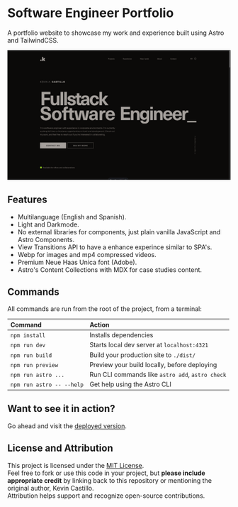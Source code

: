 # Software Engineer Portfolio

A portfolio website to showcase my work and experience built using Astro and TailwindCSS.

![portfolio](https://github.com/kebinbin/portfolio/blob/main/design/landing-hero.png)

## Features

- Multilanguage (English and Spanish).
- Light and Darkmode.
- No external libraries for components, just plain vanilla JavaScript and Astro Components.
- View Transitions API to have a enhance experince similar to SPA's.
- Webp for images and mp4 compressed videos.
- Premium Neue Haas Unica font (Adobe).
- Astro's Content Collections with MDX for case studies content.

## Commands

All commands are run from the root of the project, from a terminal:

| Command                   | Action                                           |
| :------------------------ | :----------------------------------------------- |
| `npm install`             | Installs dependencies                            |
| `npm run dev`             | Starts local dev server at `localhost:4321`      |
| `npm run build`           | Build your production site to `./dist/`          |
| `npm run preview`         | Preview your build locally, before deploying     |
| `npm run astro ...`       | Run CLI commands like `astro add`, `astro check` |
| `npm run astro -- --help` | Get help using the Astro CLI                     |

## Want to see it in action?

Go ahead and visit the [deployed version](https://kevincastillo.io).

## License and Attribution

This project is licensed under the [MIT License](LICENSE).  
Feel free to fork or use this code in your project, but **please include appropriate credit** by linking back to this repository or mentioning the original author, Kevin Castillo.  
Attribution helps support and recognize open-source contributions.

